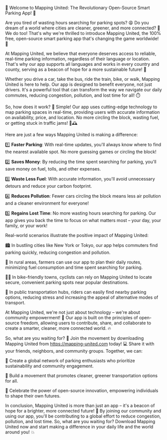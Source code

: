 🎉 Welcome to Mapping United: The Revolutionary Open-Source Smart Parking App! 🚀

Are you tired of wasting hours searching for parking spots? 😩 Do you dream of a world where cities are cleaner, greener, and more connected? 🌳 We do too! That's why we're thrilled to introduce Mapping United, the 100% free, open-source smart parking app that's changing the game worldwide! 🚀

At Mapping United, we believe that everyone deserves access to reliable, real-time parking information, regardless of their language or location. That's why our app supports all languages and works in every country and county, serving as a beacon of hope for a more sustainable future! 🌟

Whether you drive a car, take the bus, ride the train, bike, or walk, Mapping United is here to help. Our app is designed to benefit everyone, not just drivers. It's a powerful tool that can transform the way we navigate our daily commutes, reducing congestion, pollution, and lost time for all! ⏱️

So, how does it work? 🤔 Simple! Our app uses cutting-edge technology to map parking spaces in real-time, providing users with accurate information on availability, price, and location. No more circling the block, wasting fuel, or getting stuck in traffic jams! 🚗🕰️

Here are just a few ways Mapping United is making a difference:

1️⃣ **Faster Parking**: With real-time updates, you'll always know where to find the nearest available spot. No more guessing games or circling the block!

2️⃣ **Saves Money**: By reducing the time spent searching for parking, you'll save money on fuel, tolls, and other expenses.

3️⃣ **Waste Less Fuel**: With accurate information, you'll avoid unnecessary detours and reduce your carbon footprint.

4️⃣ **Reduces Pollution**: Fewer cars circling the block means less air pollution and a cleaner environment for everyone!

5️⃣ **Regains Lost Time**: No more wasting hours searching for parking. Our app gives you back the time to focus on what matters most – your day, your family, or your work!

Real-world scenarios illustrate the positive impact of Mapping United:

🏙️ In bustling cities like New York or Tokyo, our app helps commuters find parking quickly, reducing congestion and pollution.

🌳 In rural areas, farmers can use our app to plan their daily routes, minimizing fuel consumption and time spent searching for parking.

🚴‍♂️ In bike-friendly towns, cyclists can rely on Mapping United to locate secure, convenient parking spots near popular destinations.

🚌 In public transportation hubs, riders can easily find nearby parking options, reducing stress and increasing the appeal of alternative modes of transport.

At Mapping United, we're not just about technology – we're about community empowerment! 🌟 Our app is built on the principles of open-source freedom, allowing users to contribute, share, and collaborate to create a smarter, cleaner, more connected world. 🔥

So, what are you waiting for? 🤔 Join the movement by downloading Mapping United from https://mapping-united.com today! 💻 Share it with your friends, neighbors, and community groups. Together, we can:

🌈 Create a global network of parking enthusiasts who prioritize sustainability and community engagement.

💪 Build a movement that promotes cleaner, greener transportation options for all.

🎉 Celebrate the power of open-source innovation, empowering individuals to shape their own futures.

In conclusion, Mapping United is more than just an app – it's a beacon of hope for a brighter, more connected future! 🌟 By joining our community and using our app, you'll be contributing to a global effort to reduce congestion, pollution, and lost time. So, what are you waiting for? Download Mapping United now and start making a difference in your daily life and the world around you! 💥